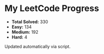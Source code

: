 # My LeetCode Progress

- **Total Solved:** 330
- **Easy:** 134
- **Medium:** 192
- **Hard:** 4

Updated automatically via script.